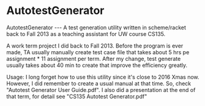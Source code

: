 # AutotestGenerator
 AutotestGenerator --- A test generation utility written in scheme/racket back to Fall 2013 as a teaching assistant for UW course CS135.

A work term project I did back to Fall 2013. Before the program is ever
made, TA usually manually create test case file that takes about 5 hrs pe
assignment * 11 assignment per term. After my change, test generate
usually takes about 40 min to create that improve the efficiency greatly.

Usage:
I long forget how to use this utility since it's close to 2016 Xmas now. 
However, I did remember to create a usual manual at that time. So, check "Autotest Generator User Guide.pdf".
I also did a presentation at the end of that term, for detail see "CS135 Autotest Generator.pdf"